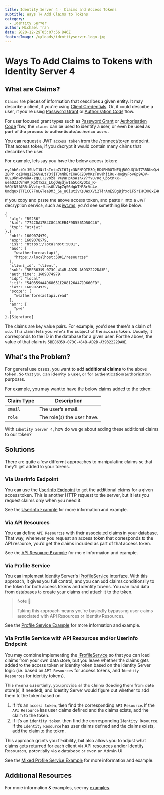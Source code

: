 ```yaml
---
title: Identity Server 4 - Claims and Access Tokens
subtitle: Ways To Add Claims to Tokens
category:
  - Identity Server
author: Michael Tran
date: 2020-12-29T05:07:56.846Z
featureImage: /uploads/identityserver-logo.jpg
---
```

# Ways To Add Claims to Tokens with Identity Server 4

## What are Claims?

`Claims` are pieces of information that describes a given entity. It may describe a client, if you're using [Client Credentials](https://oauth.net/2/grant-types/client-credentials/). Or, it could describe a user, if you're using [Password Grant](https://oauth.net/2/grant-types/password/) or [Authorisation Code](https://oauth.net/2/grant-types/authorization-code/) flow.

For user focused grant types such as [Password Grant](https://oauth.net/2/grant-types/password/) or [Authorisation Code](https://oauth.net/2/grant-types/authorization-code/) flow, the `claims` can be used to identify a user, or even be used as part of the process to authenticate/authorise users.

You can request a JWT `access token` from the [/connect/token](https://identityserver4.readthedocs.io/en/latest/endpoints/token.html) endpoint. That access token, if you decrypt it would contain many claims that describes the user.

For example, lets say you have the below access token:

```text
eyJhbGciOiJSUzI1NiIsImtpZCI6Ijc3NENEQTM3QjRDOEM0OTNFQjRGOUQ1NTZBRDUwQzQ2IiwidHlwIjoiYXQrand0In0.eyJuYmYiOjE2MDkwNzQ5NzksImV4cCI6MTYwOTA3ODU3OSwiaXNzIjoiaHR0cHM6Ly9sb2NhbGhvc3Q6NTAwMSIsImF1ZCI6WyJ3ZWF0aGVyZm9yZWNhc3RhcGkiLCJodHRwczovL2xvY2FsaG9zdDo1MDAxL3Jlc291cmNlcyJdLCJjbGllbnRfaWQiOiJjbGllbnQiLCJzdWIiOiI1QkU4NjM1OS0wNzNDLTQzNEItQUQyRC1BMzkzMjIyMkRBQkUiLCJhdXRoX3RpbWUiOjE2MDkwNzQ5NzksImlkcCI6ImxvY2FsIiwianRpIjoiNTQwMzU5MEE0RDY4NjUxRTIwODEyNkE0NzJENjYwRkQiLCJpYXQiOjE2MDkwNzQ5NzksInNjb3BlIjpbIndlYXRoZXJmb3JlY2FzdGFwaS5yZWFkIl0sImFtciI6WyJwd2QiXX0.mmcHxbVSS7nmGbUWyAhgYqDw6V2bIj87gTTcN15LrMJcVxEoV4RvSDGYJS1_3-2BPP_ceIMWg1ZbGVaLtY3jjTJmNkErIXWGC2DyMKzTnvUhjiRu-HoqByFov6p9AOV-uUZDKM-qwaaA-zgLET2voza_VdyaPpXsWIKxV7fVU7Rq_Cp5thkk-ueaQZJCVhWV_RpXT5zZ_LCgOWgdjw1a5CdXyOCs_R-V6QfN5ZABRiWVztqzfUas0UVApZqS6dgWTHB8rVu4v-Umdqux1TT1CC7FnLGTeaDM3_Sa_u0iutivKeUWxXVi2TdrAmESDgBjYxd1F5rIHK3X8xE485Z8pA
```

If you copy and paste the above access token, and paste it into a JWT decryption service, such as [jwt.ms](https://jwt.ms/), you'd see something like below:

```jwt
{
  "alg": "RS256",
  "kid": "774CDA37B4C8C493EB4F9D556AD50C46",
  "typ": "at+jwt"
}.{
  "nbf": 1609074979,
  "exp": 1609078579,
  "iss": "https://localhost:5001",
  "aud": [
    "weatherforecastapi",
    "https://localhost:5001/resources"
  ],
  "client_id": "client",
  "sub": "5BE86359-073C-434B-AD2D-A3932222DABE",
  "auth_time": 1609074979,
  "idp": "local",
  "jti": "5403590A4D68651E208126A472D660FD",
  "iat": 1609074979,
  "scope": [
    "weatherforecastapi.read"
  ],
  "amr": [
    "pwd"
  ]
}.[Signature]
```

The claims are key value pairs. For example, you'd see there's a claim of `sub`. This claim tells you who's the subject of the access token. Usually, it corresponds to the ID in the database for a given user. For the above, the value of that claim is `5BE86359-073C-434B-AD2D-A3932222DABE`.

## What's the Problem?

For general use cases, you want to add **additional claims** to the above token. So that you can identity a user, or for authentication/authorisation purposes.

For example, you may want to have the below claims added to the token:

Claim Type | Description
--- | ---
`email` | The user's email.
`role` | The role(s) the user have.

With `Identity Server 4`, how do we go about adding these additional claims to our token?

## Solutions

There are quite a few different approaches to manipulating claims so that they'll get added to your tokens.

### Via UserInfo Endpoint

You can use the [UserInfo Endpoint](https://identityserver4.readthedocs.io/en/latest/endpoints/userinfo.html) to get the additional claims for a given access token. This is another HTTP request to the server, but it lets you request claims only when you need it.

See the [UserInfo Example](https://github.com/deltoss/IdentityServer4.Examples.Claims/tree/main/UserInfo%20Endpoint%20Approach/documentation) for more information and example.

### Via API Resources

You can define `API Resources` with their associated claims in your database. That way, whenever you request an access token that corresponds to the API resource, you'd get the claims included as part of that access token.

See the [API Resource Example](https://github.com/deltoss/IdentityServer4.Examples.Claims/tree/main/UserInfo%20Endpoint%20Approach/documentation) for more information and example.

### Via Profile Service

You can implement Identity Server's [IProfileService](https://identityserver4.readthedocs.io/en/latest/reference/profileservice.html) interface. With this approach, it gives you full control, and you can add claims conditionally to the token for both access tokens and identity tokens. You can load data from databases to create your claims and attach it to the token.

> Note 📜
>
> Taking this approach means you're basically bypassing user claims associated with API Resources or Identity Resources.

See the [Profile Service Example](https://github.com/deltoss/IdentityServer4.Examples.Claims/tree/main/Profile%20Service%20Approach/documentation) for more information and example.

### Via Profile Service with API Resources and/or UserInfo Endpoint

You may combine implementing the [IProfileService](https://identityserver4.readthedocs.io/en/latest/reference/profileservice.html) so that you can load claims from your own data store, but you leave whether the claims gets added to the access token or identity token based on the Identity Server logic (i.e. based on `API Resources` for access tokens, and `Identity Resources` for identity tokens).

This means essentially, you provide all the claims (loading them from data store(s) if needed), and Identity Server would figure out whether to add them to the token based on:

1. If it's an `access token`, then find the corresponding `API Resource`. If the `API Resource` has user claims defined and the claims exists, add the claim to the token.
2. If it's an `identity token`, then find the corresponding `Identity Resource`. If the `Identity Resource` has user claims defined and the claims exists, add the claim to the token.

This approach grants you flexibility, but also allows you to adjust what claims gets returned for each client via API resources and/or Identity Resources, potentially via a database or even an Admin UI.

See the [Mixed Profile Service Example](https://github.com/deltoss/IdentityServer4.Examples.Claims/tree/main/Profile%20Service%20Approach/documentation) for more information and example.

## Additional Resources

For more information & examples, see my [examples](https://github.com/deltoss/IdentityServer4.Examples.Claims).